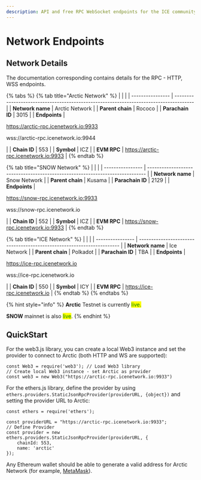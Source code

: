 ```yaml
---
description: API and free RPC WebSocket endpoints for the ICE community
---
```


# Network Endpoints

## Network Details

The documentation corresponding contains details for the RPC - HTTP, WSS endpoints.&#x20;

{% tabs %}
{% tab title="Arctic Network" %}
|                  |                                                                                        |
| ---------------- | -------------------------------------------------------------------------------------- |
| **Network name** | Arctic Network                                                                         |
| **Parent chain** | Rococo                                                                                 |
| **Parachain ID** | 3015                                                                                   |
| **Endpoints**    | <p>https://arctic-rpc.icenetwork.io:9933</p><p>wss://arctic-rpc.icenetwork.io:9944</p> |
| **Chain ID**     | 553                                                                                    |
| **Symbol**       | ICZ                                                                                    |
| **EVM RPC**      | https://arctic-rpc.icenetwork.io:9933                                                  |
{% endtab %}

{% tab title="SNOW Network" %}
|                  |                                                                               |
| ---------------- | ----------------------------------------------------------------------------- |
| **Network name** | Snow Network                                                                  |
| **Parent chain** | Kusama                                                                        |
| **Parachain ID** | 2129                                                                          |
| **Endpoints**    | <p>https://snow-rpc.icenetwork.io:9933</p><p>wss://snow-rpc.icenetwork.io</p> |
| **Chain ID**     | 552                                                                           |
| **Symbol**       | ICZ                                                                           |
| **EVM RPC**      | https://snow-rpc.icenetwork.io:9933                                           |
{% endtab %}

{% tab title="ICE Network" %}
|                  |                                                                        |
| ---------------- | ---------------------------------------------------------------------- |
| **Network name** | Ice Network                                                            |
| **Parent chain** | Polkadot                                                               |
| **Parachain ID** | TBA                                                                    |
| **Endpoints**    | <p>https://ice-rpc.icenetwork.io</p><p>wss://ice-rpc.icenetwork.io</p> |
| **Chain ID**     | 550                                                                    |
| **Symbol**       | ICY                                                                    |
| **EVM RPC**      | https://ice-rpc.icenetwork.io                                          |
{% endtab %}
{% endtabs %}

{% hint style="info" %}
**Arctic** Testnet is currently <mark style="color:green;">live.</mark>

**SNOW** mainnet is also <mark style="color:green;">live</mark>.
{% endhint %}

## QuickStart

For the web3.js library, you can create a local Web3 instance and set the provider to connect to Arctic (both HTTP and WS are supported):

```
const Web3 = require('web3'); // Load Web3 library
// Create local Web3 instance - set Arctic as provider
const web3 = new Web3("https://arctic-rpc.icenetwork.io:9933")
```

For the ethers.js library, define the provider by using `ethers.providers.StaticJsonRpcProvider(providerURL, {object})` and setting the provider URL to Arctic:

```
const ethers = require('ethers');

const providerURL = "https://arctic-rpc.icenetwork.io:9933";
// Define Provider
const provider = new ethers.providers.StaticJsonRpcProvider(providerURL, {
    chainId: 553,
    name: 'arctic'
});
```

Any Ethereum wallet should be able to generate a valid address for Arctic Network (for example, [MetaMask](https://metamask.io/)).
